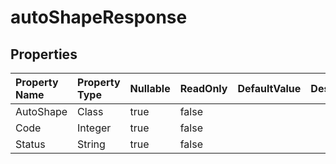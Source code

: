 # **autoShapeResponse**

 

## **Properties**

| Property Name | Property Type | Nullable |  ReadOnly | DefaultValue | Description | 
| :- | :- | :- |:- |  :- | :- |
|AutoShape|Class|true|false |  ||
|Code|Integer|true|false |  ||
|Status|String|true|false |  ||

